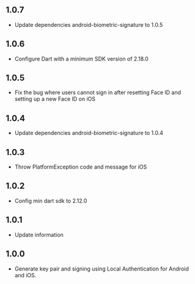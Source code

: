 ## 1.0.7

* Update dependencies android-biometric-signature to 1.0.5

## 1.0.6

* Configure Dart with a minimum SDK version of 2.18.0

## 1.0.5

* Fix the bug where users cannot sign in after resetting Face ID and setting up a new Face ID on iOS

## 1.0.4

* Update dependencies android-biometric-signature to 1.0.4

## 1.0.3

* Throw PlatformException code and message for iOS

## 1.0.2

* Config min dart sdk to 2.12.0

## 1.0.1

* Update information

## 1.0.0

* Generate key pair and signing using Local Authentication for Android and iOS.
